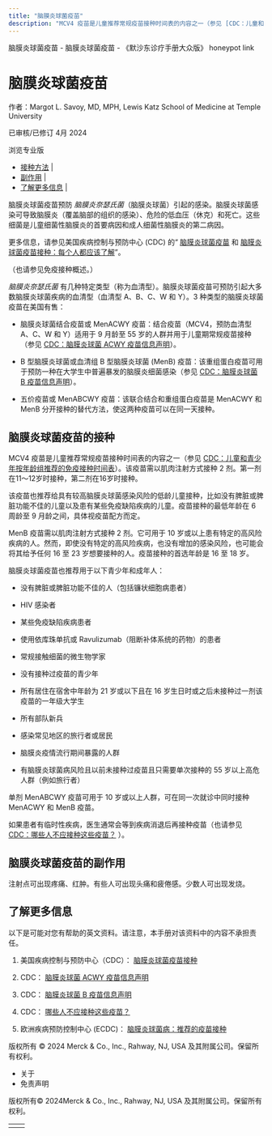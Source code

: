 ```yaml
---
title: "脑膜炎球菌疫苗"
description: "MCV4 疫苗是儿童推荐常规疫苗接种时间表的内容之一（参见 [CDC：儿童和青少年按年龄组推荐的免疫接种时间表](https://www.cdc.gov/vaccines/schedules/hcp/imz/child-adolescent.html)）。该疫苗需以肌肉注射方式接种 2 剂。第一剂在11～12岁时接种，第二剂在16岁时接种。"
---
```


﻿脑膜炎球菌疫苗 \- 脑膜炎球菌疫苗 \- 《默沙东诊疗手册大众版》 honeypot link

# 脑膜炎球菌疫苗

作者：Margot L. Savoy, MD, MPH, Lewis Katz School of Medicine at Temple University

已审核/已修订 4月 2024

浏览专业版

- [接种方法](#接种方法_v16234098_zh) \|
- [副作用](#副作用_v16234126_zh) \|
- [了解更多信息](#了解更多信息_v44322805_zh) \|

脑膜炎球菌疫苗预防 _脑膜炎奈瑟氏菌_（脑膜炎球菌）引起的感染。脑膜炎球菌感染可导致脑膜炎（覆盖脑部的组织的感染）、危险的低血压（休克）和死亡。这些细菌是儿童细菌性脑膜炎的首要病因和成人细菌性脑膜炎的第二病因。

更多信息，请参见美国疾病控制与预防中心 (CDC) 的“ [脑膜炎球菌疫苗](https://www.cdc.gov/vaccines/vpd/mening/index.html) 和 [脑膜炎球菌疫苗接种：每个人都应该了解](https://www.cdc.gov/vaccines/vpd/mening/public/index.html#types)”。

（也请参见免疫接种概述。）

_脑膜炎奈瑟氏菌_ 有几种特定类型（称为血清型）。脑膜炎球菌疫苗可预防引起大多数脑膜炎球菌疾病的血清型（血清型 A、B、C、W 和 Y）。3 种类型的脑膜炎球菌疫苗在美国有售：

- 脑膜炎球菌结合疫苗或 MenACWY 疫苗：结合疫苗（MCV4，预防血清型 A、C、W 和 Y）适用于 9 月龄至 55 岁的人群并用于儿童期常规疫苗接种（参见 [CDC：脑膜炎球菌 ACWY 疫苗信息声明](https://www.cdc.gov/vaccines/hcp/vis/vis-statements/mening.html)）。

- B 型脑膜炎球菌或血清组 B 型脑膜炎球菌 (MenB) 疫苗：该重组蛋白疫苗可用于预防一种在大学生中普遍暴发的脑膜炎细菌感染（参见 [CDC：脑膜炎球菌 B 疫苗信息声明](https://www.cdc.gov/vaccines/hcp/vis/vis-statements/mening-serogroup.html)）。

- 五价疫苗或 MenABCWY 疫苗：该联合结合和重组蛋白疫苗是 MenACWY 和 MenB 分开接种的替代方法，使这两种疫苗可以在同一天接种。


## 脑膜炎球菌疫苗的接种

MCV4 疫苗是儿童推荐常规疫苗接种时间表的内容之一（参见 [CDC：儿童和青少年按年龄组推荐的免疫接种时间表](https://www.cdc.gov/vaccines/schedules/hcp/imz/child-adolescent.html)）。该疫苗需以肌肉注射方式接种 2 剂。第一剂在11～12岁时接种，第二剂在16岁时接种。

该疫苗也推荐给具有较高脑膜炎球菌感染风险的低龄儿童接种，比如没有脾脏或脾脏功能不佳的儿童以及患有某些免疫缺陷疾病的儿童。疫苗接种的最低年龄在 6 周龄至 9 月龄之间，具体视疫苗配方而定。

MenB 疫苗需以肌肉注射方式接种 2 剂。它可用于 10 岁或以上患有特定的高风险疾病的人。然而，即使没有特定的高风险疾病，也没有增加的感染风险，也可能会将其给予任何 16 至 23 岁想要接种的人。疫苗接种的首选年龄是 16 至 18 岁。

脑膜炎球菌疫苗也推荐用于以下青少年和成年人：

- 没有脾脏或脾脏功能不佳的人（包括镰状细胞病患者）

- HIV 感染者

- 某些免疫缺陷疾病患者

- 使用依库珠单抗或 Ravulizumab（阻断‭补体系统‬的药物）的患者

- 常规接触细菌的微生物学家

- 没有接种过疫苗的青少年

- 所有居住在宿舍中年龄为 21 岁或以下且在 16 岁生日时或之后未接种过一剂该疫苗的一年级大学生

- 所有部队新兵

- 感染常见地区的旅行者或居民

- 脑膜炎疫情流行期间暴露的人群

- 有脑膜炎球菌病风险且以前未接种过疫苗且只需要单次接种的 55 岁以上高危人群（例如旅行者）


单剂 MenABCWY 疫苗可用于 10 岁或以上人群，可在同一次就诊中同时接种 MenACWY 和 MenB 疫苗。

如果患者有临时性疾病，医生通常会等到疾病消退后再接种疫苗（也请参见 ‭ [‬CDC：哪些人不应接种这些疫苗？](https://www.cdc.gov/vaccines/vpd/should-not-vacc.html#tdap) ‬）。

## 脑膜炎球菌疫苗的副作用

注射点可出现疼痛、红肿。有些人可出现头痛和疲倦感。少数人可出现发烧。

## 了解更多信息

以下是可能对您有帮助的英文资料。请注意，本手册对该资料中的内容不承担责任。

1. 美国疾病控制与预防中心（CDC）： [脑膜炎球菌疫苗接种](https://www.cdc.gov/vaccines/vpd/mening/index.html)

2. CDC： [脑膜炎球菌 ACWY 疫苗信息声明](https://www.cdc.gov/vaccines/hcp/vis/vis-statements/mening.html)

3. CDC： [脑膜炎球菌 B 疫苗信息声明](https://www.cdc.gov/vaccines/hcp/vis/vis-statements/mening-serogroup.html)

4. CDC： [哪些人不应接种这些疫苗？](https://www.cdc.gov/vaccines/vpd/should-not-vacc.html#tdap)

5. 欧洲疾病预防控制中心 (ECDC)： [脑膜炎球菌病：推荐的疫苗接种](https://vaccine-schedule.ecdc.europa.eu/Scheduler/ByDisease?SelectedDiseaseId=48&SelectedCountryIdByDisease=-1)




版权所有 © 2024
Merck & Co., Inc., Rahway, NJ, USA 及其附属公司。保留所有权利。

- 关于
- 免责声明

版权所有© 2024Merck & Co., Inc., Rahway, NJ, USA 及其附属公司。保留所有权利。

|     |     |
| --- | --- |
|  |  |